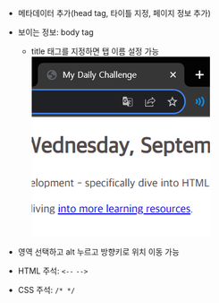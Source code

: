 - 메타데이터 추가(head tag, 타이틀 지정, 페이지 정보 추가)
- 보이는 정보: body tag
    - title 태그를 지정하면 탭 이름 설정 가능
![Alt text](image/image.png)

- 영역 선택하고 alt 누르고 방향키로 위치 이동 가능
- HTML 주석: `<--` `-->`
- CSS 주석: `/* */`